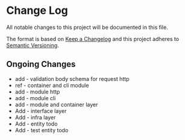 # Change Log

All notable changes to this project will be documented in this file.

The format is based on [Keep a Changelog](http://keepachangelog.com/)
and this project adheres to [Semantic Versioning](http://semver.org/).

## Ongoing Changes

- add - validation body schema for request http
- ref - container and cli module
- add - module http
- add - module cli
- add - module and container layer
- Add - interface layer
- Add - infra layer
- Add - entity todo
- Add - test entity todo
